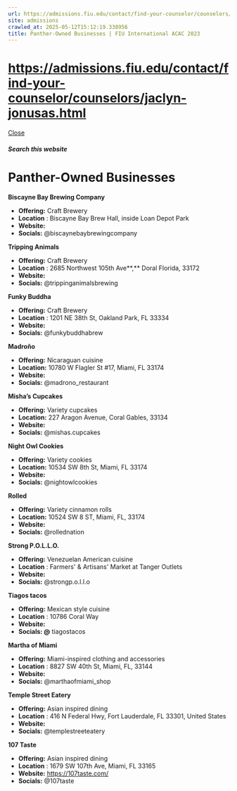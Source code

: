 ```yaml
---
url: https://admissions.fiu.edu/contact/find-your-counselor/counselors/jaclyn-jonusas.html
site: admissions
crawled_at: 2025-05-12T15:12:19.338956
title: Panther-Owned Businesses | FIU International ACAC 2023
---
```


# https://admissions.fiu.edu/contact/find-your-counselor/counselors/jaclyn-jonusas.html

[ Close ](https://admissions.fiu.edu/iacac2023/miami/panther-owned-businesses/)
##### Search this website
# Panther-Owned Businesses
**Biscayne Bay Brewing Company**
  * **Offering:** Craft Brewery
  * **Location** : Biscayne Bay Brew Hall, inside Loan Depot Park
  * **Website:**
  * **Socials:** @biscaynebaybrewingcompany


**Tripping Animals**
  * **Offering:** Craft Brewery
  * **Location** : 2685 Northwest 105th Ave**,** Doral Florida, 33172
  * **Website:**
  * **Socials:** @trippinganimalsbrewing


**Funky Buddha**
  * **Offering:** Craft Brewery
  * **Location** : 1201 NE 38th St, Oakland Park, FL 33334
  * **Website:**
  * **Socials:** @funkybuddhabrew


**Madroño**
  * **Offering:** Nicaraguan cuisine
  * **Location:** 10780 W Flagler St #17, Miami, FL 33174
  * **Website:**
  * **Socials:** @madrono_restaurant


**Misha’s Cupcakes**
  * **Offering:** Variety cupcakes
  * **Location:** 227 Aragon Avenue, Coral Gables, 33134
  * **Website:**
  * **Socials:** @mishas.cupcakes


**Night Owl Cookies**
  * **Offering:** Variety cookies
  * **Location:** 10534 SW 8th St, Miami, FL 33174
  * **Website:**
  * **Socials:** @nightowlcookies


**Rolled**
  * **Offering:** Variety cinnamon rolls
  * **Location:** 10524 SW 8 ST, Miami, FL, 33174
  * **Website:**
  * **Socials:** @rollednation


**Strong P.O.L.L.O.**
  * **Offering:** Venezuelan American cuisine
  * **Location** : Farmers' & Artisans' Market at Tanger Outlets
  * **Website:**
  * **Socials:** @strongp.o.l.l.o


**Tiagos tacos**
  * **Offering:** Mexican style cuisine
  * **Location** : 10786 Coral Way
  * **Website:**
  * **Socials: @** tiagostacos


**Martha of Miami**
  * **Offering:** Miami-inspired clothing and accessories
  * **Location** : 8827 SW 40th St, Miami, FL, 33144
  * **Website:**
  * **Socials:** @marthaofmiami_shop


**Temple Street Eatery**
  * **Offering:** Asian inspired dining 
  * **Location** : 416 N Federal Hwy, Fort Lauderdale, FL 33301, United States
  * **Website:**
  * **Socials:** @templestreeteatery


**107 Taste**
  * **Offering:** Asian inspired dining 
  * **Location** : 1679 SW 107th Ave, Miami, FL 33165
  * **Website:** https://107taste.com/
  * **Socials:** @107taste



